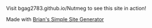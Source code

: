 Visit bgag2783.github.io/Nutmeg to see this site in action!

Made with [Brian's Simple Site Generator](https://bgag2783.github.io/Generator/)
